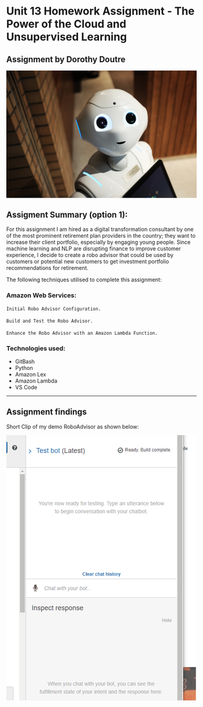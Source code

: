 # Unit 13 Homework Assignment - The Power of the Cloud and Unsupervised Learning

## Assignment by Dorothy Doutre 

![image_add](RoboAdvisor/images/robot.jpg)

## Assigment Summary (option 1):

For this assignment I am hired as a digital transformation consultant by one of the most prominent retirement plan providers in the country; they want to increase their client portfolio, especially by engaging young people. Since machine learning and NLP are disrupting finance to improve customer experience, I decide to create a robo advisor that could be used by customers or potential new customers to get investment portfolio recommendations for retirement.

The following techniques utilised to complete this assignment:

###  Amazon Web Services:

```
Initial Robo Advisor Configuration.

Build and Test the Robo Advisor.

Enhance the Robo Advisor with an Amazon Lambda Function.
```


### Technologies used:
- GitBash
- Python
- Amazon Lex
- Amazon Lambda
- VS Code

---

## Assignment findings

Short Clip of my demo RoboAdvisor as shown below:

![image_add](RoboAdvisor/RoboAdvisor_demo_DD.gif)